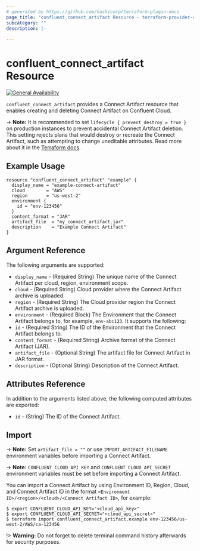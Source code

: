 ```yaml
---
# generated by https://github.com/hashicorp/terraform-plugin-docs
page_title: "confluent_connect_artifact Resource - terraform-provider-confluent"
subcategory: ""
description: |-
  
---
```


# confluent_connect_artifact Resource

[![General Availability](https://img.shields.io/badge/Lifecycle%20Stage-General%20Availability-%2345c6e8)](https://docs.confluent.io/cloud/current/api.html#section/Versioning/API-Lifecycle-Policy)

`confluent_connect_artifact` provides a Connect Artifact resource that enables creating and deleting Connect Artifact on Confluent Cloud.

-> **Note:** It is recommended to set `lifecycle { prevent_destroy = true }` on production instances to prevent accidental Connect Artifact deletion. This setting rejects plans that would destroy or recreate the Connect Artifact, such as attempting to change uneditable attributes. Read more about it in the [Terraform docs](https://www.terraform.io/language/meta-arguments/lifecycle#prevent_destroy).

## Example Usage

```hcl
resource "confluent_connect_artifact" "example" {
  display_name = "example-connect-artifact"
  cloud        = "AWS"
  region       = "us-west-2"
  environment {
    id = "env-123456"
  }
  content_format = "JAR"
  artifact_file  = "my_connect_artifact.jar"
  description    = "Example Connect Artifact"
}
```

## Argument Reference

The following arguments are supported:

* `display_name` - (Required String) The unique name of the Connect Artifact per cloud, region, environment scope.
* `cloud` - (Required String) Cloud provider where the Connect Artifact archive is uploaded.
* `region` - (Required String) The Cloud provider region the Connect Artifact archive is uploaded.
* `environment` - (Required Block) The Environment that the Connect Artifact belongs to, for example, `env-abc123`. It supports the following:
* `id` - (Required String) The ID of the Environment that the Connect Artifact belongs to.
* `content_format` - (Required String) Archive format of the Connect Artifact (JAR).
* `artifact_file` - (Optional String) The artifact file for Connect Artifact in JAR format.
* `description` - (Optional String) Description of the Connect Artifact.

## Attributes Reference

In addition to the arguments listed above, the following computed attributes are exported:

* `id` - (String) The ID of the Connect Artifact.

## Import

-> **Note:** Set `artifact_file = ""` or use `IMPORT_ARTIFACT_FILENAME` environment variables before importing a Connect Artifact.

-> **Note:** `CONFLUENT_CLOUD_API_KEY` and `CONFLUENT_CLOUD_API_SECRET` environment variables must be set before importing a Connect Artifact.

You can import a Connect Artifact by using Environment ID, Region, Cloud, and Connect Artifact ID in the format `<Environment ID>/<region>/<cloud>/<Connect Artifact ID>`, for example:

```shell
$ export CONFLUENT_CLOUD_API_KEY="<cloud_api_key>"
$ export CONFLUENT_CLOUD_API_SECRET="<cloud_api_secret>"
$ terraform import confluent_connect_artifact.example env-123456/us-west-2/AWS/ca-123456
```

!> **Warning:** Do not forget to delete terminal command history afterwards for security purposes.
